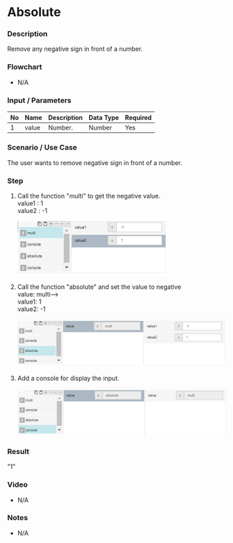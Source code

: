 ﻿# Absolute

### Description

Remove any negative sign in front of a number.

### Flowchart

- N/A 

### Input / Parameters

| No | Name | Description | Data Type | Required |
| ------ | ------ | ------ |------ | ------ |
| 1 | value | Number. | Number | Yes |

### Scenario / Use Case

The user wants to remove negative sign in front of a number.

### Step

1. Call the function "multi" to get the negative value.
   </br>
   value1 : 1<br>
   value2 : -1<br>

   ![](../../../../document/function/Math/absolute/absolute-step-1.png?raw=true)
    
2. Call the function "absolute" and set the value to negative         <br>
   value: multi--> <br>
   value1: 1<br>
   value2: -1<br />
   
   ![](../../../../document/function/Math/absolute/absolute-step-2.png?raw=true)
    
3. Add a console for display the input.
  
   ![](../../../../document/function/Math/absolute/absolute-step-3.png?raw=true)

### Result

 "1"

### Video

- N/A

<!--[![Video](http://i.imgur.com/Ot5DWAW.png)](https://youtu.be/StTqXEQ2l-Y?t=35s)-->

### Notes

- N/A